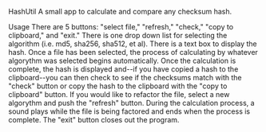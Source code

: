 HashUtil
A small app to calculate and compare any checksum hash.

Usage
There are 5 buttons: "select file," "refresh," "check," "copy to clipboard," and "exit."
There is one drop down list for selecting the algorithm (i.e. md5, sha256, sha512, et al).
There is a text box to display the hash.
Once a file has been selected, the process of calculating by whatever algorythm was selected begins automatically.
Once the calculation is complete, the hash is displayed and--if you have copied a hash to the clipboard--you can then check to see if the checksums match with the "check" button or copy the hash to the clipboard with the "copy to clipboard" button.
If you would like to refactor the file, select a new algorythm and push the "refresh" button.
During the calculation process, a sound plays while the file is being factored and ends when the process is complete.
The "exit" button closes out the program.